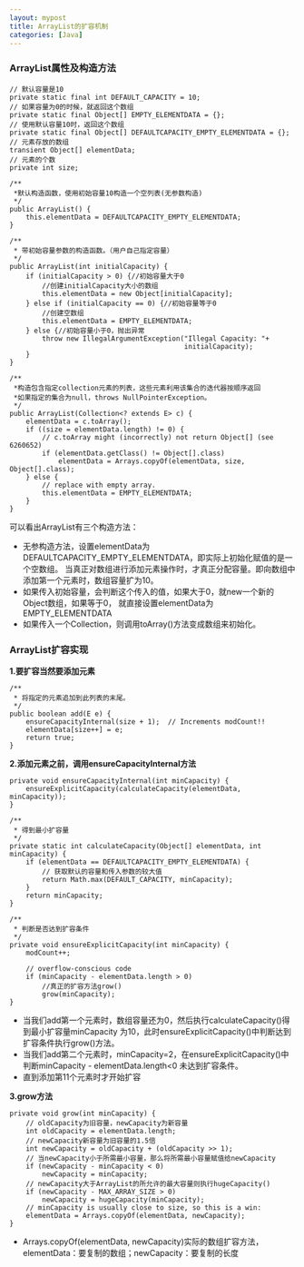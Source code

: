 ```yaml
---
layout: mypost
title: ArrayList的扩容机制
categories: [Java]
---
```


### ArrayList属性及构造方法  
```
// 默认容量是10
private static final int DEFAULT_CAPACITY = 10;
// 如果容量为0的时候，就返回这个数组
private static final Object[] EMPTY_ELEMENTDATA = {};
// 使用默认容量10时，返回这个数组
private static final Object[] DEFAULTCAPACITY_EMPTY_ELEMENTDATA = {};
// 元素存放的数组
transient Object[] elementData;
// 元素的个数
private int size;

/**
 *默认构造函数，使用初始容量10构造一个空列表(无参数构造)
 */
public ArrayList() {
	this.elementData = DEFAULTCAPACITY_EMPTY_ELEMENTDATA;
}

/**
 * 带初始容量参数的构造函数。（用户自己指定容量）
 */
public ArrayList(int initialCapacity) {
	if (initialCapacity > 0) {//初始容量大于0
		//创建initialCapacity大小的数组
		this.elementData = new Object[initialCapacity];
	} else if (initialCapacity == 0) {//初始容量等于0
		//创建空数组
		this.elementData = EMPTY_ELEMENTDATA;
	} else {//初始容量小于0，抛出异常
		throw new IllegalArgumentException("Illegal Capacity: "+
										   initialCapacity);
	}
}

/**
 *构造包含指定collection元素的列表，这些元素利用该集合的迭代器按顺序返回
 *如果指定的集合为null，throws NullPointerException。 
 */
public ArrayList(Collection<? extends E> c) {
	elementData = c.toArray();
	if ((size = elementData.length) != 0) {
		// c.toArray might (incorrectly) not return Object[] (see 6260652)
		if (elementData.getClass() != Object[].class)
			elementData = Arrays.copyOf(elementData, size, Object[].class);
	} else {
		// replace with empty array.
		this.elementData = EMPTY_ELEMENTDATA;
	}
}
```

可以看出ArrayList有三个构造方法：
- 无参构造方法，设置elementData为DEFAULTCAPACITY_EMPTY_ELEMENTDATA，即实际上初始化赋值的是一个空数组。
当真正对数组进行添加元素操作时，才真正分配容量。即向数组中添加第一个元素时，数组容量扩为10。
- 如果传入初始容量，会判断这个传入的值，如果大于0，就new一个新的Object数组，如果等于0，
就直接设置elementData为EMPTY_ELEMENTDATA
- 如果传入一个Collection，则调用toArray()方法变成数组来初始化。

### ArrayList扩容实现  
**1.要扩容当然要添加元素**
```
/**
 * 将指定的元素追加到此列表的末尾。 
 */
public boolean add(E e) {
	ensureCapacityInternal(size + 1);  // Increments modCount!!
	elementData[size++] = e;
	return true;
}
```

**2.添加元素之前，调用ensureCapacityInternal方法**
```
private void ensureCapacityInternal(int minCapacity) {
	ensureExplicitCapacity(calculateCapacity(elementData, minCapacity));
}

/**
 * 得到最小扩容量
 */
private static int calculateCapacity(Object[] elementData, int minCapacity) {
	if (elementData == DEFAULTCAPACITY_EMPTY_ELEMENTDATA) {
		// 获取默认的容量和传入参数的较大值
		return Math.max(DEFAULT_CAPACITY, minCapacity);
	}
	return minCapacity;
}

/**
 * 判断是否达到扩容条件
 */
private void ensureExplicitCapacity(int minCapacity) {
	modCount++;

	// overflow-conscious code
	if (minCapacity - elementData.length > 0)
		//真正的扩容方法grow()
		grow(minCapacity);
}
```

- 当我们add第一个元素时，数组容量还为0，然后执行calculateCapacity()得到最小扩容量minCapacity
为10，此时ensureExplicitCapacity()中判断达到扩容条件执行grow()方法。
- 当我们add第二个元素时，minCapacity=2，在ensureExplicitCapacity()中判断minCapacity - elementData.length<0
未达到扩容条件。
- 直到添加第11个元素时才开始扩容

**3.grow方法**
```
private void grow(int minCapacity) {
	// oldCapacity为旧容量，newCapacity为新容量
	int oldCapacity = elementData.length;
	// newCapacity新容量为旧容量的1.5倍
	int newCapacity = oldCapacity + (oldCapacity >> 1);
	// 当newCapacity小于所需最小容量，那么将所需最小容量赋值给newCapacity
	if (newCapacity - minCapacity < 0)
		newCapacity = minCapacity;
	// newCapacity大于ArrayList的所允许的最大容量则执行hugeCapacity()
	if (newCapacity - MAX_ARRAY_SIZE > 0)
		newCapacity = hugeCapacity(minCapacity);
	// minCapacity is usually close to size, so this is a win:
	elementData = Arrays.copyOf(elementData, newCapacity);
}
```

- Arrays.copyOf(elementData, newCapacity)实际的数组扩容方法，
elementData：要复制的数组；newCapacity：要复制的长度










